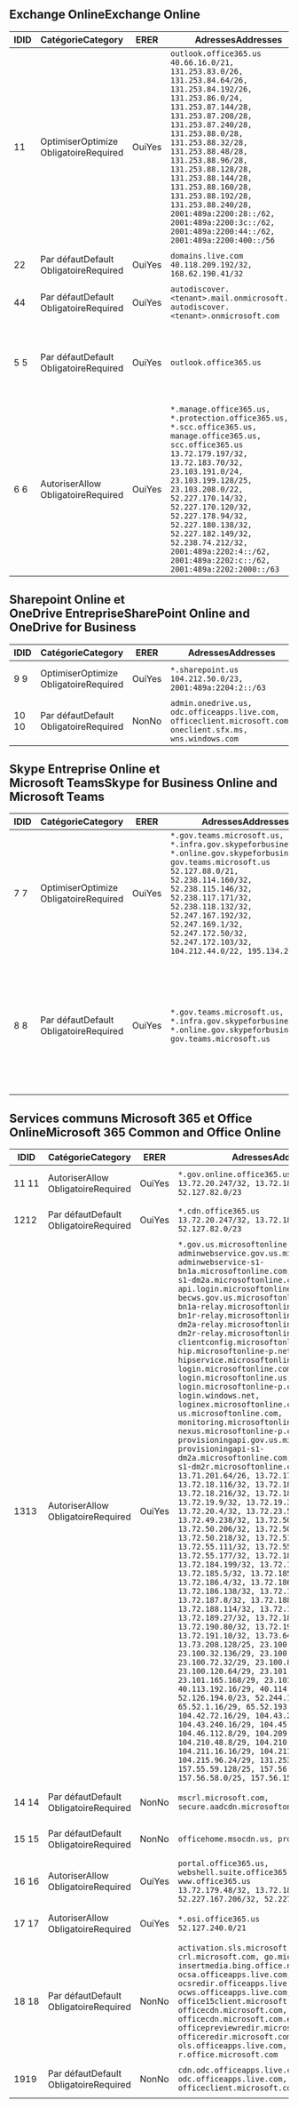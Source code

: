 <!--THIS FILE IS AUTOMATICALLY GENERATED. MANUAL CHANGES WILL BE OVERWRITTEN.-->
<!--Please contact the Office 365 Endpoints team with any questions.-->
<!--USGovGCCHigh endpoints version 2018100100-->
<!--File generated 2018-10-01 22:00:10.9526-->

## <a name="exchange-online"></a><span data-ttu-id="d413b-101">Exchange Online</span><span class="sxs-lookup"><span data-stu-id="d413b-101">Exchange Online</span></span>

<span data-ttu-id="d413b-102">ID</span><span class="sxs-lookup"><span data-stu-id="d413b-102">ID</span></span> | <span data-ttu-id="d413b-103">Catégorie</span><span class="sxs-lookup"><span data-stu-id="d413b-103">Category</span></span> | <span data-ttu-id="d413b-104">ER</span><span class="sxs-lookup"><span data-stu-id="d413b-104">ER</span></span> | <span data-ttu-id="d413b-105">Adresses</span><span class="sxs-lookup"><span data-stu-id="d413b-105">Addresses</span></span> | <span data-ttu-id="d413b-106">Ports</span><span class="sxs-lookup"><span data-stu-id="d413b-106">Ports</span></span>
-- | -------------------- | --- | ------------------------------------------------------------------------------------------------------------------------------------------------------------------------------------------------------------------------------------------------------------------------------------------------------------------------------------------------------------------------------------------------------------------------------------------------ | -------------------------------
<span data-ttu-id="d413b-107">1</span><span class="sxs-lookup"><span data-stu-id="d413b-107">1</span></span> | <span data-ttu-id="d413b-108">Optimiser</span><span class="sxs-lookup"><span data-stu-id="d413b-108">Optimize</span></span><BR><span data-ttu-id="d413b-109">Obligatoire</span><span class="sxs-lookup"><span data-stu-id="d413b-109">Required</span></span> | <span data-ttu-id="d413b-110">Oui</span><span class="sxs-lookup"><span data-stu-id="d413b-110">Yes</span></span> | `outlook.office365.us`<BR>`40.66.16.0/21, 131.253.83.0/26, 131.253.84.64/26, 131.253.84.192/26, 131.253.86.0/24, 131.253.87.144/28, 131.253.87.208/28, 131.253.87.240/28, 131.253.88.0/28, 131.253.88.32/28, 131.253.88.48/28, 131.253.88.96/28, 131.253.88.128/28, 131.253.88.144/28, 131.253.88.160/28, 131.253.88.192/28, 131.253.88.240/28, 2001:489a:2200:28::/62, 2001:489a:2200:3c::/62, 2001:489a:2200:44::/62, 2001:489a:2200:400::/56` | <span data-ttu-id="d413b-111">**TCP :** 443, 80</span><span class="sxs-lookup"><span data-stu-id="d413b-111">**TCP:** 443, 80</span></span>
<span data-ttu-id="d413b-112">2</span><span class="sxs-lookup"><span data-stu-id="d413b-112">2</span></span> | <span data-ttu-id="d413b-113">Par défaut</span><span class="sxs-lookup"><span data-stu-id="d413b-113">Default</span></span><BR><span data-ttu-id="d413b-114">Obligatoire</span><span class="sxs-lookup"><span data-stu-id="d413b-114">Required</span></span> | <span data-ttu-id="d413b-115">Oui</span><span class="sxs-lookup"><span data-stu-id="d413b-115">Yes</span></span> | `domains.live.com`<BR>`40.118.209.192/32, 168.62.190.41/32` | <span data-ttu-id="d413b-116">**TCP :** 443, 80</span><span class="sxs-lookup"><span data-stu-id="d413b-116">**TCP:** 443, 80</span></span>
<span data-ttu-id="d413b-117">4</span><span class="sxs-lookup"><span data-stu-id="d413b-117">4</span></span> | <span data-ttu-id="d413b-118">Par défaut</span><span class="sxs-lookup"><span data-stu-id="d413b-118">Default</span></span><BR><span data-ttu-id="d413b-119">Obligatoire</span><span class="sxs-lookup"><span data-stu-id="d413b-119">Required</span></span> | <span data-ttu-id="d413b-120">Oui</span><span class="sxs-lookup"><span data-stu-id="d413b-120">Yes</span></span> | `autodiscover.<tenant>.mail.onmicrosoft.com, autodiscover.<tenant>.onmicrosoft.com` | <span data-ttu-id="d413b-121">**TCP :** 443, 80</span><span class="sxs-lookup"><span data-stu-id="d413b-121">**TCP:** 443, 80</span></span>
<span data-ttu-id="d413b-122">5 </span><span class="sxs-lookup"><span data-stu-id="d413b-122">5</span></span> | <span data-ttu-id="d413b-123">Par défaut</span><span class="sxs-lookup"><span data-stu-id="d413b-123">Default</span></span><BR><span data-ttu-id="d413b-124">Obligatoire</span><span class="sxs-lookup"><span data-stu-id="d413b-124">Required</span></span> | <span data-ttu-id="d413b-125">Oui</span><span class="sxs-lookup"><span data-stu-id="d413b-125">Yes</span></span> | `outlook.office365.us` | <span data-ttu-id="d413b-126">**TCP :** 143, 25, 587, 993, 995</span><span class="sxs-lookup"><span data-stu-id="d413b-126">**TCP:** 143, 25, 587, 993, 995</span></span>
<span data-ttu-id="d413b-127">6 </span><span class="sxs-lookup"><span data-stu-id="d413b-127">6</span></span> | <span data-ttu-id="d413b-128">Autoriser</span><span class="sxs-lookup"><span data-stu-id="d413b-128">Allow</span></span><BR><span data-ttu-id="d413b-129">Obligatoire</span><span class="sxs-lookup"><span data-stu-id="d413b-129">Required</span></span> | <span data-ttu-id="d413b-130">Oui</span><span class="sxs-lookup"><span data-stu-id="d413b-130">Yes</span></span> | `*.manage.office365.us, *.protection.office365.us, *.scc.office365.us, manage.office365.us, scc.office365.us`<BR>`13.72.179.197/32, 13.72.183.70/32, 23.103.191.0/24, 23.103.199.128/25, 23.103.208.0/22, 52.227.170.14/32, 52.227.170.120/32, 52.227.178.94/32, 52.227.180.138/32, 52.227.182.149/32, 52.238.74.212/32, 2001:489a:2202:4::/62, 2001:489a:2202:c::/62, 2001:489a:2202:2000::/63` | <span data-ttu-id="d413b-131">**TCP :** 25, 443</span><span class="sxs-lookup"><span data-stu-id="d413b-131">**TCP:** 25, 443</span></span>

## <a name="sharepoint-online-and-onedrive-for-business"></a><span data-ttu-id="d413b-132">Sharepoint Online et OneDrive Entreprise</span><span class="sxs-lookup"><span data-stu-id="d413b-132">SharePoint Online and OneDrive for Business</span></span>

<span data-ttu-id="d413b-133">ID</span><span class="sxs-lookup"><span data-stu-id="d413b-133">ID</span></span> | <span data-ttu-id="d413b-134">Catégorie</span><span class="sxs-lookup"><span data-stu-id="d413b-134">Category</span></span> | <span data-ttu-id="d413b-135">ER</span><span class="sxs-lookup"><span data-stu-id="d413b-135">ER</span></span> | <span data-ttu-id="d413b-136">Adresses</span><span class="sxs-lookup"><span data-stu-id="d413b-136">Addresses</span></span> | <span data-ttu-id="d413b-137">Ports</span><span class="sxs-lookup"><span data-stu-id="d413b-137">Ports</span></span>
-- | -------------------- | --- | ----------------------------------------------------------------------------------------------------------- | ----------------
<span data-ttu-id="d413b-138">9 </span><span class="sxs-lookup"><span data-stu-id="d413b-138">9</span></span> | <span data-ttu-id="d413b-139">Optimiser</span><span class="sxs-lookup"><span data-stu-id="d413b-139">Optimize</span></span><BR><span data-ttu-id="d413b-140">Obligatoire</span><span class="sxs-lookup"><span data-stu-id="d413b-140">Required</span></span> | <span data-ttu-id="d413b-141">Oui</span><span class="sxs-lookup"><span data-stu-id="d413b-141">Yes</span></span> | `*.sharepoint.us`<BR>`104.212.50.0/23, 2001:489a:2204:2::/63` | <span data-ttu-id="d413b-142">**TCP :** 443, 80</span><span class="sxs-lookup"><span data-stu-id="d413b-142">**TCP:** 443, 80</span></span>
<span data-ttu-id="d413b-143">10 </span><span class="sxs-lookup"><span data-stu-id="d413b-143">10</span></span> | <span data-ttu-id="d413b-144">Par défaut</span><span class="sxs-lookup"><span data-stu-id="d413b-144">Default</span></span><BR><span data-ttu-id="d413b-145">Obligatoire</span><span class="sxs-lookup"><span data-stu-id="d413b-145">Required</span></span> | <span data-ttu-id="d413b-146">Non</span><span class="sxs-lookup"><span data-stu-id="d413b-146">No</span></span> | `admin.onedrive.us, odc.officeapps.live.com, officeclient.microsoft.com, oneclient.sfx.ms, wns.windows.com` | <span data-ttu-id="d413b-147">**TCP :** 443, 80</span><span class="sxs-lookup"><span data-stu-id="d413b-147">**TCP:** 443, 80</span></span>

## <a name="skype-for-business-online-and-microsoft-teams"></a><span data-ttu-id="d413b-148">Skype Entreprise Online et Microsoft Teams</span><span class="sxs-lookup"><span data-stu-id="d413b-148">Skype for Business Online and Microsoft Teams</span></span>

<span data-ttu-id="d413b-149">ID</span><span class="sxs-lookup"><span data-stu-id="d413b-149">ID</span></span> | <span data-ttu-id="d413b-150">Catégorie</span><span class="sxs-lookup"><span data-stu-id="d413b-150">Category</span></span> | <span data-ttu-id="d413b-151">ER</span><span class="sxs-lookup"><span data-stu-id="d413b-151">ER</span></span> | <span data-ttu-id="d413b-152">Adresses</span><span class="sxs-lookup"><span data-stu-id="d413b-152">Addresses</span></span> | <span data-ttu-id="d413b-153">Ports</span><span class="sxs-lookup"><span data-stu-id="d413b-153">Ports</span></span>
-- | -------------------- | --- | --------------------------------------------------------------------------------------------------------------------------------------------------------------------------------------------------------------------------------------------------------------------------------------------------------------------------------- | --------------------------------------------------
<span data-ttu-id="d413b-154">7 </span><span class="sxs-lookup"><span data-stu-id="d413b-154">7</span></span> | <span data-ttu-id="d413b-155">Optimiser</span><span class="sxs-lookup"><span data-stu-id="d413b-155">Optimize</span></span><BR><span data-ttu-id="d413b-156">Obligatoire</span><span class="sxs-lookup"><span data-stu-id="d413b-156">Required</span></span> | <span data-ttu-id="d413b-157">Oui</span><span class="sxs-lookup"><span data-stu-id="d413b-157">Yes</span></span> | `*.gov.teams.microsoft.us, *.infra.gov.skypeforbusiness.us, *.online.gov.skypeforbusiness.us, gov.teams.microsoft.us`<BR>`52.127.88.0/21, 52.238.114.160/32, 52.238.115.146/32, 52.238.117.171/32, 52.238.118.132/32, 52.247.167.192/32, 52.247.169.1/32, 52.247.172.50/32, 52.247.172.103/32, 104.212.44.0/22, 195.134.228.0/22` | <span data-ttu-id="d413b-158">**TCP :** 443, 80</span><span class="sxs-lookup"><span data-stu-id="d413b-158">**TCP:** 443, 80</span></span><BR><span data-ttu-id="d413b-159">**UDP :** 3478</span><span class="sxs-lookup"><span data-stu-id="d413b-159">**UDP:** 3478</span></span>
<span data-ttu-id="d413b-160">8 </span><span class="sxs-lookup"><span data-stu-id="d413b-160">8</span></span> | <span data-ttu-id="d413b-161">Par défaut</span><span class="sxs-lookup"><span data-stu-id="d413b-161">Default</span></span><BR><span data-ttu-id="d413b-162">Obligatoire</span><span class="sxs-lookup"><span data-stu-id="d413b-162">Required</span></span> | <span data-ttu-id="d413b-163">Oui</span><span class="sxs-lookup"><span data-stu-id="d413b-163">Yes</span></span> | `*.gov.teams.microsoft.us, *.infra.gov.skypeforbusiness.us, *.online.gov.skypeforbusiness.us, gov.teams.microsoft.us` | <span data-ttu-id="d413b-164">**TCP :** 5061, 50000-59999</span><span class="sxs-lookup"><span data-stu-id="d413b-164">**TCP:** 5061, 50000-59999</span></span><BR><span data-ttu-id="d413b-165">**UDP :** 50000-59999</span><span class="sxs-lookup"><span data-stu-id="d413b-165">**UDP:** 50000-59999</span></span>

## <a name="microsoft-365-common-and-office-online"></a><span data-ttu-id="d413b-166">Services communs Microsoft 365 et Office Online</span><span class="sxs-lookup"><span data-stu-id="d413b-166">Microsoft 365 Common and Office Online</span></span>

<span data-ttu-id="d413b-167">ID</span><span class="sxs-lookup"><span data-stu-id="d413b-167">ID</span></span> | <span data-ttu-id="d413b-168">Catégorie</span><span class="sxs-lookup"><span data-stu-id="d413b-168">Category</span></span> | <span data-ttu-id="d413b-169">ER</span><span class="sxs-lookup"><span data-stu-id="d413b-169">ER</span></span> | <span data-ttu-id="d413b-170">Adresses</span><span class="sxs-lookup"><span data-stu-id="d413b-170">Addresses</span></span> | <span data-ttu-id="d413b-171">Ports</span><span class="sxs-lookup"><span data-stu-id="d413b-171">Ports</span></span>
-- | ------------------- | --- | -------------------------------------------------------------------------------------------------------------------------------------------------------------------------------------------------------------------------------------------------------------------------------------------------------------------------------------------------------------------------------------------------------------------------------------------------------------------------------------------------------------------------------------------------------------------------------------------------------------------------------------------------------------------------------------------------------------------------------------------------------------------------------------------------------------------------------------------------------------------------------------------------------------------------------------------------------------------------------------------------------------------------------------------------------------------------------------------------------------------------------------------------------------------------------------------------------------------------------------------------------------------------------------------------------------------------------------------------------------------------------------------------------------------------------------------------------------------------------------------------------------------------------------------------------------------------------------------------------------------------------------------------------------------------------------------------------------------------------------------------------------------------------------------------------------------------------------------------------------------------------------------------------------------------------------------------------------------------------------------------------------------------------------------------------------------------------------------------------------------------------------- | ----------------
<span data-ttu-id="d413b-172">11 </span><span class="sxs-lookup"><span data-stu-id="d413b-172">11</span></span> | <span data-ttu-id="d413b-173">Autoriser</span><span class="sxs-lookup"><span data-stu-id="d413b-173">Allow</span></span><BR><span data-ttu-id="d413b-174">Obligatoire</span><span class="sxs-lookup"><span data-stu-id="d413b-174">Required</span></span> | <span data-ttu-id="d413b-175">Oui</span><span class="sxs-lookup"><span data-stu-id="d413b-175">Yes</span></span> | `*.gov.online.office365.us`<BR>`13.72.20.247/32, 13.72.185.126/32, 52.127.82.0/23` | <span data-ttu-id="d413b-176">**TCP :** 443</span><span class="sxs-lookup"><span data-stu-id="d413b-176">**TCP:** 443</span></span>
<span data-ttu-id="d413b-177">12</span><span class="sxs-lookup"><span data-stu-id="d413b-177">12</span></span> | <span data-ttu-id="d413b-178">Par défaut</span><span class="sxs-lookup"><span data-stu-id="d413b-178">Default</span></span><BR><span data-ttu-id="d413b-179">Obligatoire</span><span class="sxs-lookup"><span data-stu-id="d413b-179">Required</span></span> | <span data-ttu-id="d413b-180">Oui</span><span class="sxs-lookup"><span data-stu-id="d413b-180">Yes</span></span> | `*.cdn.office365.us`<BR>`13.72.20.247/32, 13.72.185.126/32, 52.127.82.0/23` | <span data-ttu-id="d413b-181">**TCP :** 443</span><span class="sxs-lookup"><span data-stu-id="d413b-181">**TCP:** 443</span></span>
<span data-ttu-id="d413b-182">13</span><span class="sxs-lookup"><span data-stu-id="d413b-182">13</span></span> | <span data-ttu-id="d413b-183">Autoriser</span><span class="sxs-lookup"><span data-stu-id="d413b-183">Allow</span></span><BR><span data-ttu-id="d413b-184">Obligatoire</span><span class="sxs-lookup"><span data-stu-id="d413b-184">Required</span></span> | <span data-ttu-id="d413b-185">Oui</span><span class="sxs-lookup"><span data-stu-id="d413b-185">Yes</span></span> | `*.gov.us.microsoftonline.com, adminwebservice.gov.us.microsoftonline.com, adminwebservice-s1-bn1a.microsoftonline.com, adminwebservice-s1-dm2a.microsoftonline.com, api.login.microsoftonline.com, becws.gov.us.microsoftonline.com, bws-s1-bn1a-relay.microsoftonline.com, bws-s1-bn1r-relay.microsoftonline.com, bws-s1-dm2a-relay.microsoftonline.com, bws-s1-dm2r-relay.microsoftonline.com, clientconfig.microsoftonline-p.net, hip.microsoftonline-p.net, hipservice.microsoftonline.com, login.microsoftonline.com, login.microsoftonline.us, login.microsoftonline-p.com, login.windows.net, loginex.microsoftonline.com, login-us.microsoftonline.com, monitoring.microsoftonline-p.com, nexus.microsoftonline-p.com, provisioningapi.gov.us.microsoftonline.com, provisioningapi-s1-dm2a.microsoftonline.com, provisioningapi-s1-dm2r.microsoftonline.com`<BR>`13.71.201.64/26, 13.72.17.49/32, 13.72.18.116/32, 13.72.18.212/32, 13.72.18.216/32, 13.72.18.221/32, 13.72.19.9/32, 13.72.19.36/32, 13.72.20.4/32, 13.72.23.54/32, 13.72.49.238/32, 13.72.50.182/32, 13.72.50.206/32, 13.72.50.212/32, 13.72.50.218/32, 13.72.51.69/32, 13.72.55.111/32, 13.72.55.162/32, 13.72.55.177/32, 13.72.184.118/32, 13.72.184.199/32, 13.72.184.206/32, 13.72.185.5/32, 13.72.185.34/32, 13.72.186.4/32, 13.72.186.27/32, 13.72.186.138/32, 13.72.186.230/32, 13.72.187.8/32, 13.72.188.36/32, 13.72.188.114/32, 13.72.188.142/32, 13.72.189.27/32, 13.72.189.143/32, 13.72.190.80/32, 13.72.190.167/32, 13.72.191.10/32, 13.73.64.64/26, 13.73.208.128/25, 23.100.16.168/29, 23.100.32.136/29, 23.100.64.24/29, 23.100.72.32/29, 23.100.80.64/29, 23.100.120.64/29, 23.101.144.136/29, 23.101.165.168/29, 23.101.181.128/29, 40.113.192.16/29, 40.114.120.16/29, 52.126.194.0/23, 52.244.120.128/25, 65.52.1.16/29, 65.52.193.136/29, 104.42.72.16/29, 104.43.208.16/29, 104.43.240.16/29, 104.45.208.104/29, 104.46.112.8/29, 104.209.144.16/29, 104.210.48.8/29, 104.210.208.16/29, 104.211.16.16/29, 104.211.48.16/29, 104.215.96.24/29, 131.253.120.0/24, 157.55.59.128/25, 157.56.53.128/25, 157.56.58.0/25, 157.56.151.0/25` | <span data-ttu-id="d413b-186">**TCP :** 443</span><span class="sxs-lookup"><span data-stu-id="d413b-186">**TCP:** 443</span></span>
<span data-ttu-id="d413b-187">14 </span><span class="sxs-lookup"><span data-stu-id="d413b-187">14</span></span> | <span data-ttu-id="d413b-188">Par défaut</span><span class="sxs-lookup"><span data-stu-id="d413b-188">Default</span></span><BR><span data-ttu-id="d413b-189">Obligatoire</span><span class="sxs-lookup"><span data-stu-id="d413b-189">Required</span></span> | <span data-ttu-id="d413b-190">Non</span><span class="sxs-lookup"><span data-stu-id="d413b-190">No</span></span> | `mscrl.microsoft.com, secure.aadcdn.microsoftonline-p.com` | <span data-ttu-id="d413b-191">**TCP :** 443</span><span class="sxs-lookup"><span data-stu-id="d413b-191">**TCP:** 443</span></span>
<span data-ttu-id="d413b-192">15 </span><span class="sxs-lookup"><span data-stu-id="d413b-192">15</span></span> | <span data-ttu-id="d413b-193">Par défaut</span><span class="sxs-lookup"><span data-stu-id="d413b-193">Default</span></span><BR><span data-ttu-id="d413b-194">Obligatoire</span><span class="sxs-lookup"><span data-stu-id="d413b-194">Required</span></span> | <span data-ttu-id="d413b-195">Non</span><span class="sxs-lookup"><span data-stu-id="d413b-195">No</span></span> | `officehome.msocdn.us, prod.msocdn.us` | <span data-ttu-id="d413b-196">**TCP :** 443, 80</span><span class="sxs-lookup"><span data-stu-id="d413b-196">**TCP:** 443, 80</span></span>
<span data-ttu-id="d413b-197">16 </span><span class="sxs-lookup"><span data-stu-id="d413b-197">16</span></span> | <span data-ttu-id="d413b-198">Autoriser</span><span class="sxs-lookup"><span data-stu-id="d413b-198">Allow</span></span><BR><span data-ttu-id="d413b-199">Obligatoire</span><span class="sxs-lookup"><span data-stu-id="d413b-199">Required</span></span> | <span data-ttu-id="d413b-200">Oui</span><span class="sxs-lookup"><span data-stu-id="d413b-200">Yes</span></span> | `portal.office365.us, webshell.suite.office365.us, www.office365.us`<BR>`13.72.179.48/32, 13.72.188.8/32, 52.227.167.206/32, 52.227.170.242/32` | <span data-ttu-id="d413b-201">**TCP :** 443, 80</span><span class="sxs-lookup"><span data-stu-id="d413b-201">**TCP:** 443, 80</span></span>
<span data-ttu-id="d413b-202">17 </span><span class="sxs-lookup"><span data-stu-id="d413b-202">17</span></span> | <span data-ttu-id="d413b-203">Autoriser</span><span class="sxs-lookup"><span data-stu-id="d413b-203">Allow</span></span><BR><span data-ttu-id="d413b-204">Obligatoire</span><span class="sxs-lookup"><span data-stu-id="d413b-204">Required</span></span> | <span data-ttu-id="d413b-205">Oui</span><span class="sxs-lookup"><span data-stu-id="d413b-205">Yes</span></span> | `*.osi.office365.us`<BR>`52.127.240.0/21` | <span data-ttu-id="d413b-206">**TCP :** 443</span><span class="sxs-lookup"><span data-stu-id="d413b-206">**TCP:** 443</span></span>
<span data-ttu-id="d413b-207">18 </span><span class="sxs-lookup"><span data-stu-id="d413b-207">18</span></span> | <span data-ttu-id="d413b-208">Par défaut</span><span class="sxs-lookup"><span data-stu-id="d413b-208">Default</span></span><BR><span data-ttu-id="d413b-209">Obligatoire</span><span class="sxs-lookup"><span data-stu-id="d413b-209">Required</span></span> | <span data-ttu-id="d413b-210">Non</span><span class="sxs-lookup"><span data-stu-id="d413b-210">No</span></span> | `activation.sls.microsoft.com, crl.microsoft.com, go.microsoft.com, insertmedia.bing.office.net, ocsa.officeapps.live.com, ocsredir.officeapps.live.com, ocws.officeapps.live.com, office15client.microsoft.com, officecdn.microsoft.com, officecdn.microsoft.com.edgesuite.net, officepreviewredir.microsoft.com, officeredir.microsoft.com, ols.officeapps.live.com, r.office.microsoft.com` | <span data-ttu-id="d413b-211">**TCP :** 443, 80</span><span class="sxs-lookup"><span data-stu-id="d413b-211">**TCP:** 443, 80</span></span>
<span data-ttu-id="d413b-212">19</span><span class="sxs-lookup"><span data-stu-id="d413b-212">19</span></span> | <span data-ttu-id="d413b-213">Par défaut</span><span class="sxs-lookup"><span data-stu-id="d413b-213">Default</span></span><BR><span data-ttu-id="d413b-214">Obligatoire</span><span class="sxs-lookup"><span data-stu-id="d413b-214">Required</span></span> | <span data-ttu-id="d413b-215">Non</span><span class="sxs-lookup"><span data-stu-id="d413b-215">No</span></span> | `cdn.odc.officeapps.live.com, odc.officeapps.live.com, officeclient.microsoft.com` | <span data-ttu-id="d413b-216">**TCP :** 443, 80</span><span class="sxs-lookup"><span data-stu-id="d413b-216">**TCP:** 443, 80</span></span>
